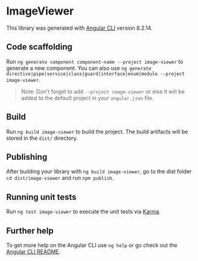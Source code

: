 # ImageViewer

This library was generated with [Angular CLI](https://github.com/angular/angular-cli) version 8.2.14.

## Code scaffolding

Run `ng generate component component-name --project image-viewer` to generate a new component. You can also use `ng generate directive|pipe|service|class|guard|interface|enum|module --project image-viewer`.
> Note: Don't forget to add `--project image-viewer` or else it will be added to the default project in your `angular.json` file. 

## Build

Run `ng build image-viewer` to build the project. The build artifacts will be stored in the `dist/` directory.

## Publishing

After building your library with `ng build image-viewer`, go to the dist folder `cd dist/image-viewer` and run `npm publish`.

## Running unit tests

Run `ng test image-viewer` to execute the unit tests via [Karma](https://karma-runner.github.io).

## Further help

To get more help on the Angular CLI use `ng help` or go check out the [Angular CLI README](https://github.com/angular/angular-cli/blob/master/README.md).
